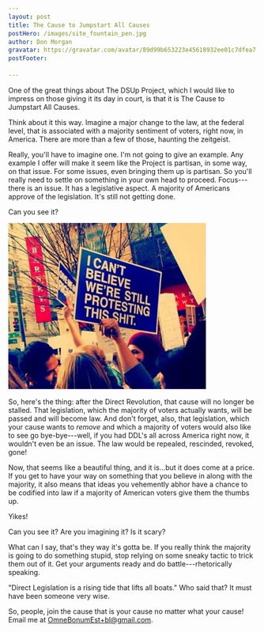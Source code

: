 ```yaml
---
layout: post
title: The Cause to Jumpstart All Causes
postHero: /images/site_fountain_pen.jpg
author: Don Morgan
gravatar: https://gravatar.com/avatar/89d99b653223e45618932ee01c7dfea7
postFooter:

---
```

One of the great things about The DSUp Project, which I would like to impress on
those giving it its day in court, is that it is The Cause to Jumpstart All Causes.

Think about it this way.  Imagine a major change to the law, at the federal level,
that is associated with a majority sentiment of voters, right now, in America. There
are more than a few of those, haunting the zeitgeist.  

Really, you'll have to imagine one.  I'm not going to give an example.  Any example
I offer will make it seem like the Project is partisan, in some way, on that issue.
For some issues, even bringing them up is partisan.  So you'll really need to settle on
something in your own head to proceed. Focus---there is an issue. It has a legislative aspect.
A majority of Americans approve of the legislation.  It's still not getting done.

Can you see it?

<img class="pull-left" style="max-width: 400px; height: auto;" src="/images/site_i_cant_believe_1200x1010.jpg"
alt="A group of protestors in NYC, one holds up a sign: I can't believe we're still protesting this shit.">

So, here's the thing: after the Direct Revolution, that cause will no longer be
stalled.  That legislation, which the majority of voters actually wants, will be passed
and will become law. And don't forget, also, that legislation, which your cause wants to
<em>remove</em> and which a majority of voters would also like to see go bye-bye---well,
if you had DDL's all across America right now, it wouldn't even be an issue.  The law
would be repealed, rescinded, revoked, gone!  

Now, that seems like a beautiful thing, and it is...but it does come at a price. If you get
to have your way on something that you believe in along with the majority, it also means
that ideas you vehemently abhor have a chance to be codified into law if a majority
of American voters give them the thumbs up.

Yikes!

Can you see it?  Are you imagining it?  Is it scary?

What can I say, that's they way it's gotta be.  If you really think the majority is
going to do something stupid, stop relying on some sneaky tactic to trick them out of it.
Get your arguments ready and do battle---rhetorically speaking.

"Direct Legislation is a rising tide that lifts all boats."  Who said that?  It must have been
someone very wise.

So, people, join the cause that is your cause no matter what your cause! Email me
at OmneBonumEst+bl@gmail.com.
